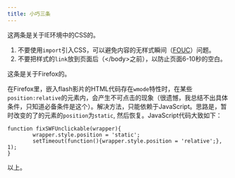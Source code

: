 ```yaml
---
title: 小巧三条
---
```

这两条是关于IE环境中的CSS的。

1. 不要使用`import`引入CSS，可以避免内容的无样式瞬间（[FOUC][0]）问题。
2. 不要把样式的`link`放到页面后（</body\>之前），以防止页面6-10秒的空白。

这条是关于Firefox的。

在Firefox里，嵌入flash影片的HTML代码存在`wmode`特性时，在某些`position:relative`的元素内，会产生不可点击的现象（很遗憾，我总结不出具体条件，只知道必备条件是这个）。解决方法，只能依赖于JavaScript。思路是，暂时改变的了的元素的`position`为`static`, 然后恢复。JavaScript代码大致如下：

    function fixSWFUnclickable(wrapper){
    		wrapper.style.position = 'static';
    		setTimeout(function(){wrapper.style.position = 'relative';}, 1);
    }

以上。

[0]: http://bluerobot.com/web/css/fouc.asp/